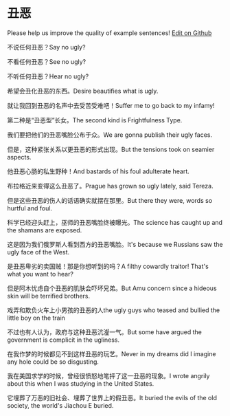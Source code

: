 # 丑恶

Please help us improve the quality of example sentences! [Edit on Github](https://github.com/jiyushe/jiyu-example-sentence-source/blob/main/chinese/choue.md)

<p><span class="chinese">不说任何丑恶？</span><span class="english">Say no ugly?</span></p>

<p><span class="chinese">不看任何丑恶？</span><span class="english">See no ugly?</span></p>

<p><span class="chinese">不听任何丑恶？</span><span class="english">Hear no ugly?</span></p>

<p><span class="chinese">希望会丑化丑恶的东西。</span><span class="english">Desire beautifies what is ugly.</span></p>

<p><span class="chinese">就让我回到丑恶的名声中去受苦受难吧！</span><span class="english">Suffer me to go back to my infamy!</span></p>

<p><span class="chinese">第二种是“丑恶型”长女。</span><span class="english">The second kind is Frightfulness Type.</span></p>

<p><span class="chinese">我们要把他们的丑恶嘴脸公布于众。</span><span class="english">We are gonna publish their ugly faces.</span></p>

<p><span class="chinese">但是，这种紧张关系以更丑恶的形式出现。</span><span class="english">But the tensions took on seamier aspects.</span></p>

<p><span class="chinese">他丑恶心肠的私生野种！</span><span class="english">And bastards of his foul adulterate heart.</span></p>

<p><span class="chinese">布拉格近来变得这么丑恶了。</span><span class="english">Prague has grown so ugly lately, said Tereza.</span></p>

<p><span class="chinese">但是这些丑恶的伤人的话语确实就摆在那里。</span><span class="english">But there they were, words so hurtful and foul.</span></p>

<p><span class="chinese">科学已经迎头赶上，巫师的丑恶嘴脸终被曝光。</span><span class="english">The science has caught up and the shamans are exposed.</span></p>

<p><span class="chinese">这是因为我们俄罗斯人看到西方的丑恶嘴脸。</span><span class="english">It's because we Russians saw the ugly face of the West.</span></p>

<p><span class="chinese">是丑恶卑劣的卖国贼！那是你想听到的吗？</span><span class="english">A filthy cowardly traitor! That's what you want to hear?</span></p>

<p><span class="chinese">但是阿木忧虑自个丑恶的肌肤会吓坏兄弟。</span><span class="english">But Amu concern since a hideous skin will be terrified brothers.</span></p>

<p><span class="chinese">戏弄和欺负火车上小男孩的丑恶的人</span><span class="english">the ugly guys who teased and bullied the little boy on the train</span></p>

<p><span class="chinese">不过也有人认为，政府与这种丑恶沆瀣一气。</span><span class="english">But some have argued the government is complicit in the ugliness.</span></p>

<p><span class="chinese">在我作梦的时候都见不到这样丑恶的玩艺。</span><span class="english">Never in my dreams did I imagine any hole could be so disgusting.</span></p>

<p><span class="chinese">我在美国求学的时候，曾经很愤怒地笔抨了这一丑恶的现象。</span><span class="english">I wrote angrily about this when I was studying in the United States.</span></p>

<p><span class="chinese">它埋葬了万恶的旧社会、埋葬了世界上的假丑恶。</span><span class="english">It buried the evils of the old society, the world's Jiachou E buried.</span></p>

